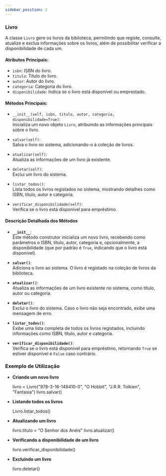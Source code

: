 ```yaml
---
sidebar_position: 2
---
```

 
### Livro

A classe `Livro` gere os livros da biblioteca, permitindo que registe, consulte, atualize e exclua informações sobre os livros, além de possibilitar verificar a disponibilidade de cada um.

#### Atributos Principais:
- `isbn`: ISBN do livro.
- `titulo`: Título do livro.
- `autor`: Autor do livro.
- `categoria`: Categoria do livro.
- `disponibilidade`: Indica se o livro está disponível ou emprestado.

#### Métodos Principais:

- `__init__(self, isbn, titulo, autor, categoria, disponibilidade=True)`:  
  Inicializa um novo objeto `Livro`, atribuindo as informações principais sobre o livro.

- `salvar(self)`:  
  Salva o livro no sistema, adicionando-o à coleção de livros.

- `atualizar(self)`:  
  Atualiza as informações de um livro já existente.

- `deletar(self)`:  
  Exclui um livro do sistema.

- `listar_todos()`:  
  Lista todos os livros registados no sistema, mostrando detalhes como ISBN, título, autor e categoria.

- `verificar_disponibilidade(self)`:  
  Verifica se o livro está disponível para empréstimo.

#### Descrição Detalhada dos Métodos

- **`__init__`**:  
  Este método construtor inicializa um novo livro, recebendo como parâmetros o ISBN, título, autor, categoria e, opcionalmente, a disponibilidade (que por padrão é `True`, indicando que o livro está disponível).

- **`salvar()`**:  
  Adiciona o livro ao sistema. O livro é registado na coleção de livros da biblioteca.

- **`atualizar()`**:  
  Atualiza as informações de um livro existente no sistema, como título, autor ou categoria.

- **`deletar()`**:  
  Exclui o livro do sistema. Caso o livro não seja encontrado, exibe uma mensagem de erro.

- **`listar_todos()`**:  
  Exibe uma lista completa de todos os livros registados, incluindo informações como ISBN, título, autor e categoria.

- **`verificar_disponibilidade()`**:  
  Verifica se o livro está disponível para empréstimo, retornando `True` se estiver disponível e `False` caso contrário.

### Exemplo de Utilização

- **Criando um novo livro**

    livro = Livro("978-3-16-148410-0", "O Hobbit", "J.R.R. Tolkien", "Fantasia")
    livro.salvar()

- **Listando todos os livros**

    Livro.listar_todos()

- **Atualizando um livro**

    livro.titulo = "O Senhor dos Anéis"
    livro.atualizar()

- **Verificando a disponibilidade de um livro**

    livro.verificar_disponibilidade()

- **Excluindo um livro**

    livro.deletar()
